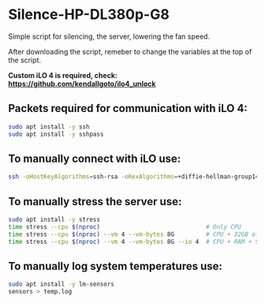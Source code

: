 # Silence-HP-DL380p-G8

Simple script for silencing, the server, lowering the fan speed.

After downloading the script, remeber to change the variables at the top of the script.

**Custom iLO 4 is required, check: https://github.com/kendallgoto/ilo4_unlock**



## Packets required for communication with iLO 4:
``` bash
sudo apt install -y ssh
sudo apt install -y sshpass
```

## To manually connect with iLO use:
``` bash
ssh -oHostKeyAlgorithms=ssh-rsa -oKexAlgorithms=+diffie-hellman-group14-sha1 Administrator@YOUR_IP
```

## To manually stress the server use:
``` bash
sudo apt install -y stress
time stress --cpu $(nproc)                              # Only CPU
time stress --cpu $(nproc) --vm 4 --vm-bytes 8G         # CPU + 32GB of RAM with 4 threads (8GB each)
time stress --cpu $(nproc) --vm 4 --vm-bytes 8G --io 4  # CPU + RAM + Storage with 4 threads
```

## To manually log system temperatures use:
``` bash
sudo apt install -y lm-sensors
sensors > temp.log
```
